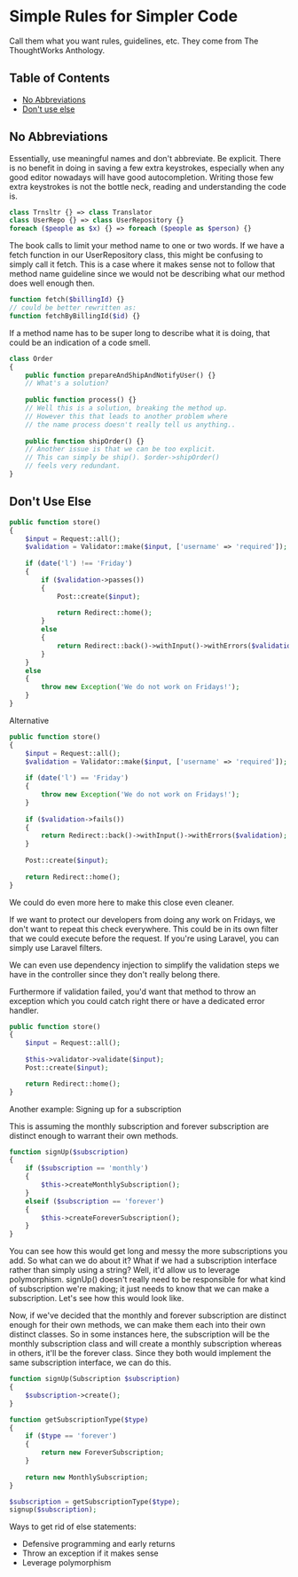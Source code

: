 # Simple Rules for Simpler Code

Call them what you want rules, guidelines, etc.
They come from The ThoughtWorks Anthology.

## Table of Contents

 * [No Abbreviations](#no-abbreviations)
 * [Don't use else](#dont-use-else)

## No Abbreviations

Essentially, use meaningful names and don't abbreviate. Be explicit. There is no benefit in doing in saving a few extra keystrokes, especially when any good editor nowadays will have good autocompletion. Writing those few extra keystrokes is not the bottle neck, reading and understanding the code is.

```php
class Trnsltr {} => class Translator
class UserRepo {} => class UserRepository {}
foreach ($people as $x) {} => foreach ($people as $person) {}
```

The book calls to limit your method name to one or two
words. If we have a fetch function in our UserRepository class,
this might be confusing to simply call it fetch. This is a case 
where it makes sense not to follow that method name guideline since 
we would not be describing what our method does well enough then.
```php 
function fetch($billingId) {} 
// could be better rewritten as:
function fetchByBillingId($id) {}
```

If a method name has to be super long to describe what it is 
doing, that could be an indication of a code smell.
```php
class Order 
{
    public function prepareAndShipAndNotifyUser() {}
    // What's a solution?
    
    public function process() {}
    // Well this is a solution, breaking the method up.
    // However this that leads to another problem where 
    // the name process doesn't really tell us anything..
    
    public function shipOrder() {}
    // Another issue is that we can be too explicit. 
    // This can simply be ship(). $order->shipOrder() 
    // feels very redundant. 
}
```

## Don't Use Else

```php
public function store()
{
    $input = Request::all();
    $validation = Validator::make($input, ['username' => 'required']);
    
    if (date('l') !== 'Friday')
    {
        if ($validation->passes())
        {
            Post::create($input);
            
            return Redirect::home();
        }
        else
        {
            return Redirect::back()->withInput()->withErrors($validation);
        }
    }
    else
    {
        throw new Exception('We do not work on Fridays!');
    }
}
```

Alternative
```php
public function store()
{
    $input = Request::all();
    $validation = Validator::make($input, ['username' => 'required']);
    
    if (date('l') == 'Friday')
    {
        throw new Exception('We do not work on Fridays!');
    }
    
    if ($validation->fails())
    {
        return Redirect::back()->withInput()->withErrors($validation);
    }
    
    Post::create($input);
            
    return Redirect::home();
}
```

We could do even more here to make this close even cleaner.

If we want to protect our developers from doing any work on Fridays,
we don't want to repeat this check everywhere. This could be in its own
filter that we could execute before the request. If you're using
Laravel, you can simply use Laravel filters.

We can even use dependency injection to simplify the validation steps
we have in the controller since they don't really belong there.

Furthermore if validation failed, you'd want that method to throw an exception
which you could catch right there or have a dedicated error handler.
```php
public function store()
{
    $input = Request::all();
    
    $this->validator->validate($input);
    Post::create($input);

    return Redirect::home();
}
```

Another example: Signing up for a subscription

This is assuming the monthly subscription and forever
subscription are distinct enough to warrant their own methods.
```php
function signUp($subscription)
{
    if ($subscription == 'monthly')
    {
        $this->createMonthlySubscription();
    }
    elseif ($subscription == 'forever')
    {
        $this->createForeverSubscription();
    }
}
```

You can see how this would get long and messy the more subscriptions you add.
So what can we do about it? What if we had a subscription interface rather than
simply using a string? Well, it'd allow us to leverage polymorphism. signUp()
doesn't really need to be responsible for what kind of subscription we're making;
it just needs to know that we can make a subscription. Let's see how this would look like.

Now, if we've decided that the monthly and forever subscription are distinct enough
for their own methods, we can make them each into their own distinct classes. So
in some instances here, the subscription will be the monthly subscription class
and will create a monthly subscription whereas in others, it'll be the forever
class. Since they both would implement the same subscription interface, we can
do this.
```php
function signUp(Subscription $subscription)
{
    $subscription->create();
}

function getSubscriptionType($type)
{
    if ($type == 'forever')
    {
        return new ForeverSubscription;
    }
    
    return new MonthlySubscription;
}

$subscription = getSubscriptionType($type);
signup($subscription);
```

Ways to get rid of else statements:
  * Defensive programming and early returns
  * Throw an exception if it makes sense
  * Leverage polymorphism






